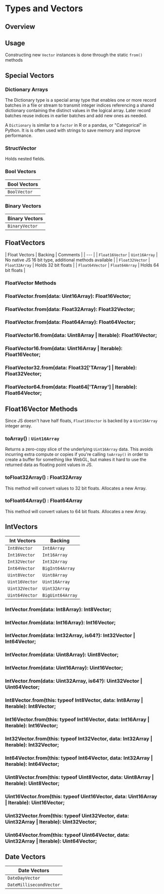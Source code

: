 # Types and Vectors

## Overview


## Usage

Constructing new `Vector` instances is done through the static `from()` methods


## Special Vectors

### Dictionary Arrays

The Dictionary type is a special array type that enables one or more record batches in a file or stream to transmit integer indices referencing a shared dictionary containing the distinct values in the logical array. Later record batches reuse indices in earlier batches and add new ones as needed.

A `Dictionary` is similar to a `factor` in R or a pandas, or "Categorical" in Python. It is is often used with strings to save memory and improve performance.


### StructVector

Holds nested fields.


### Bool Vectors

| Bool Vectors            |
| ---                     |
| `BoolVector`            |


### Binary Vectors

| Binary Vectors          |
| ---                     |
| `BinaryVector`          |


## FloatVectors

| Float Vectors           | Backing         | Comments                  |
| ---                     |
| `Float16Vector`         | `Uint16Array`   | No native JS 16 bit type, additional methods available |
| `Float32Vector`         | `Float32Array`  | Holds 32 bit floats       |
| `Float64Vector`         | `Float64Array`  | Holds 64 bit floats       |


### FloatVector Methods

### FloatVector.from(data: Uint16Array): Float16Vector;
### FloatVector.from(data: Float32Array): Float32Vector;
### FloatVector.from(data: Float64Array): Float64Vector;
### FloatVector16.from(data: Uint8Array | Iterable<Number>): Float16Vector;
### FloatVector16.from(data: Uint16Array | Iterable<Number>): Float16Vector;
### FloatVector32.from(data: Float32['TArray'] | Iterable<Number>): Float32Vector;
### FloatVector64.from(data: Float64['TArray'] | Iterable<Number>): Float64Vector;


## Float16Vector Methods

Since JS doesn't have half floats, `Float16Vector` is backed by a `Uint16Array` integer array.

### toArray() : `Uint16Array`

Returns a zero-copy slice of the underlying `Uint16Array` data. This avoids incurring extra compute or copies if you're calling `toArray()` in order to create a buffer for something like WebGL, but makes it hard to use the returned data as floating point values in JS.

### toFloat32Array() : Float32Array

This method will convert values to 32 bit floats. Allocates a new Array.

### toFloat64Array() : Float64Array

This method will convert values to 64 bit floats. Allocates a new Array.


## IntVectors

| Int Vectors             | Backing            |
| ---                     | ---                |
| `Int8Vector`            | `Int8Array`        |
| `Int16Vector`           | `Int16Array`       |
| `Int32Vector`           | `Int32Array`       |
| `Int64Vector`           | `BigInt64Array`    |
| `Uint8Vector`           | `Uint8Array`       |
| `Uint16Vector`          | `Uint16Array `     |
| `Uint32Vector`          | `Uint32Array `     |
| `Uint64Vector`          | `BigUint64Array`   |


### IntVector.from(data: Int8Array): Int8Vector;
### IntVector.from(data: Int16Array): Int16Vector;
### IntVector.from(data: Int32Array, is64?): Int32Vector | Int64Vector;
### IntVector.from(data: Uint8Array): Uint8Vector;
### IntVector.from(data: Uint16Array): Uint16Vector;
### IntVector.from(data: Uint32Array, is64?): Uint32Vector | Uint64Vector;

### Int8Vector.from(this: typeof Int8Vector,   data: Int8Array   | Iterable<number>): Int8Vector;
### Int16Vector.from(this: typeof Int16Vector,  data: Int16Array  | Iterable<number>): Int16Vector;
### Int32Vector.from(this: typeof Int32Vector,  data: Int32Array  | Iterable<number>): Int32Vector;
### Int64Vector.from(this: typeof Int64Vector,  data: Int32Array  | Iterable<number>): Int64Vector;
### Uint8Vector.from(this: typeof Uint8Vector,  data: Uint8Array  | Iterable<number>): Uint8Vector;
### Uint16Vector.from(this: typeof Uint16Vector, data: Uint16Array | Iterable<number>): Uint16Vector;
### Uint32Vector.from(this: typeof Uint32Vector, data: Uint32Array | Iterable<number>): Uint32Vector;
### Uint64Vector.from(this: typeof Uint64Vector, data: Uint32Array | Iterable<number>): Uint64Vector;


## Date Vectors

| Date Vectors            |
| ---                     |
| `DateDayVector`         |
| `DateMillisecondVector` |


